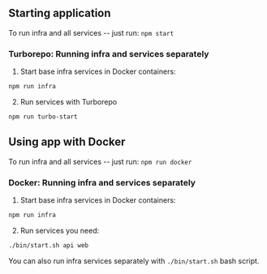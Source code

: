 ## Starting application

To run infra and all services -- just run: `npm start`

### Turborepo: Running infra and services separately

1. Start base infra services in Docker containers:

```bash
npm run infra
```

2. Run services with Turborepo

```bash
npm run turbo-start
```

## Using app with Docker

To run infra and all services -- just run: `npm run docker` 

### Docker: Running infra and services separately

1. Start base infra services in Docker containers:

```bash
npm run infra
```

2. Run services you need:

```bash
./bin/start.sh api web
```

You can also run infra services separately with `./bin/start.sh` bash script.
